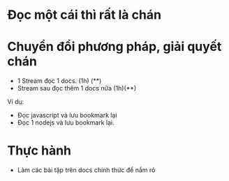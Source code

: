 # Đọc một cái thì rất là chán

# Chuyển đổi phương pháp, giải quyết chán
- 1 Stream đọc 1 docs. (1h) (**)
- Stream sau đọc thêm 1 docs nữa (1h)(**)

Ví dụ: 
- Đọc javascript và lưu bookmark lại
- Đọc 1 nodejs và lưu bookmark lại.


# Thực hành
- Làm các bài tập trên docs chính thức để nắm rõ